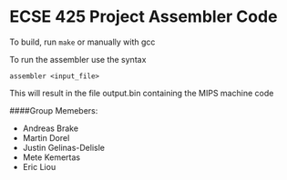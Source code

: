 # ECSE 425 Project Assembler Code

To build, run `make` or manually with gcc

To run the assembler use the syntax

    assembler <input_file>

This will result in the file output.bin containing the MIPS machine code

####Group Memebers: 
* Andreas Brake
* Martin Dorel
* Justin Gelinas-Delisle
* Mete Kemertas
* Eric Liou

